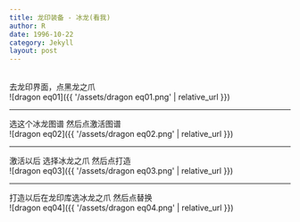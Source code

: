```yaml
---
title: 龙印装备 - 冰龙(看我)
author: R
date: 1996-10-22
category: Jekyll
layout: post
---
```


<!--*Updated on 1/30/2024*<br>
![Research_expand]({{ '/assets/expand0130.png' | relative_url }})-->
<br>
去龙印界面，点黑龙之爪
<br>
![dragon eq01]({{ '/assets/dragon eq01.png' | relative_url }})
<hr>
选这个冰龙图谱 然后点激活图谱
<br>
![dragon eq02]({{ '/assets/dragon eq02.png' | relative_url }})
<hr>
激活以后 选择冰龙之爪 然后点打造
<br>
![dragon eq03]({{ '/assets/dragon eq03.png' | relative_url }})
<hr>
打造以后在龙印库选冰龙之爪 然后点替换
<br>
![dragon eq04]({{ '/assets/dragon eq04.png' | relative_url }})